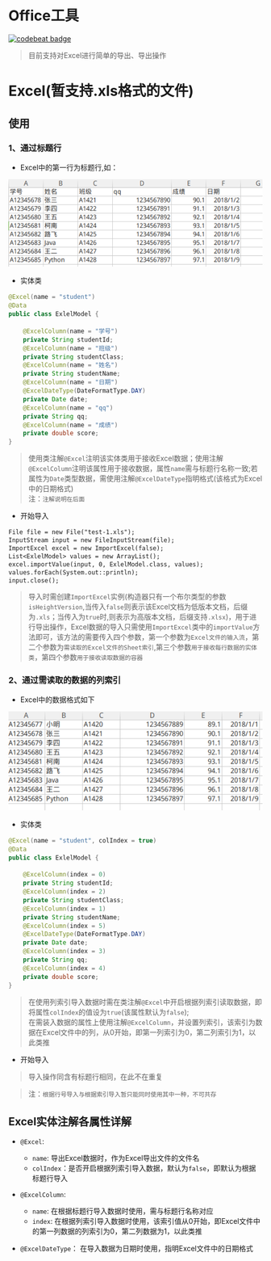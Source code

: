 # Office工具

[![codebeat badge](https://codebeat.co/badges/15df2cd7-587f-4018-b405-8bcc99b80c1f)](https://codebeat.co/projects/github-com-dragonhht-office-tools-master)

> 目前支持对Excel进行简单的导出、导出操作

# Excel(暂支持.xls格式的文件)

##   使用

### 1、通过标题行

- Excel中的第一行为标题行,如：

![Excel有数据](https://github.com/dragonhht/GitImgs/blob/master/office-tools/excel-1.png?raw=true)

- 实体类

```java
@Excel(name = "student")
@Data
public class ExlelModel {

    @ExcelColumn(name = "学号")
    private String studentId;
    @ExcelColumn(name = "班级")
    private String studentClass;
    @ExcelColumn(name = "姓名")
    private String studentName;
    @ExcelColumn(name = "日期")
    @ExcelDateType(DateFormatType.DAY)
    private Date date;
    @ExcelColumn(name = "qq")
    private String qq;
    @ExcelColumn(name = "成绩")
    private double score;
}
```

> 使用类注解`@Excel`注明该实体类用于接收Excel数据；使用注解`@ExcelColumn`注明该属性用于接收数据，属性`name`需与标题行名称一致;若属性为`Date`类型数据，需使用注解`@ExcelDateType`指明格式(该格式为Excel中的日期格式)  
> 注：`注解说明在后面`

-   开始导入

```
File file = new File("test-1.xls");
InputStream input = new FileInputStream(file);
ImportExcel excel = new ImportExcel(false);
List<ExlelModel> values = new ArrayList();
excel.importValue(input, 0, ExlelModel.class, values);
values.forEach(System.out::println);
input.close();
```

> 导入时需创建`ImportExcel`实例(构造器只有一个布尔类型的参数`isHeightVersion`,当传入`false`则表示该Excel文档为低版本文档，后缀为`.xls`；当传入为`true`时,则表示为高版本文档，后缀支持`.xlsx`)，用于进行导出操作，Excel数据的导入只需使用`ImportExcel`类中的`importValue`方法即可，该方法的需要传入四个参数，第一个参数为`Excel文件的输入流`，第二个参数为`需读取的Excel文件的Sheet索引`,第三个参数`用于接收每行数据的实体类`，第四个参数`用于接收读取数据的容器`

### 2、通过需读取的数据的列索引

-   Excel中的数据格式如下

![Excel有数据](https://github.com/dragonhht/GitImgs/blob/master/office-tools/excel-2.png?raw=true)

-   实体类

```java
@Excel(name = "student", colIndex = true)
@Data
public class ExlelModel {

    @ExcelColumn(index = 0)
    private String studentId;
    @ExcelColumn(index = 2)
    private String studentClass;
    @ExcelColumn(index = 1)
    private String studentName;
    @ExcelColumn(index = 5)
    @ExcelDateType(DateFormatType.DAY)
    private Date date;
    @ExcelColumn(index = 3)
    private String qq;
    @ExcelColumn(index = 4)
    private double score;
}
```

> 在使用列索引导入数据时需在类注解`@Excel`中开启根据列索引读取数据，即将属性`colIndex`的值设为`true`(该属性默认为`false`);  
> 在需装入数据的属性上使用注解`@ExcelColumn`，并设置列索引，该索引为数据在Excel文件中的列，从0开始，即第一列索引为0，第二列索引为1，以此类推

-   开始导入

> 导入操作同含有标题行相同，在此不在重复

> 注：`根据行号导入与根据索引导入暂只能同时使用其中一种，不可共存`


## Excel实体注解各属性详解

-   `@Excel`:

    -   `name`: 导出Excel数据时，作为Excel导出文件的文件名
    -   `colIndex`：是否开启根据列索引导入数据，默认为`false`，即默认为根据标题行导入
    
-   `@ExcelColumn`:

    -   `name`: 在根据标题行导入数据时使用，需与标题行名称对应
    -   `index`: 在根据列索引导入数据时使用，该索引值从0开始，即Excel文件中的第一列数据的列索引为0，第二列数据为1，以此类推
    
-   `@ExcelDateType`： 在导入数据为日期时使用，指明Excel文件中的日期格式 

